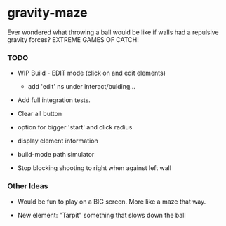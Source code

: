 # gravity-maze

Ever wondered what throwing a ball would be like if walls had a repulsive
gravity forces?
EXTREME GAMES OF CATCH!


### TODO

  - WIP Build - EDIT mode (click on and edit elements)
    - add 'edit' ns under interact/bulding...

  - Add full integration tests.
  
  - Clear all button

  - option for bigger 'start' and click radius 

  - display element information
    
  - build-mode path simulator
  
  - Stop blocking shooting to right when against left wall
  
### Other Ideas

  - Would be fun to play on a BIG screen. More like a maze that way.

  - New element: "Tarpit" something that slows down the ball

